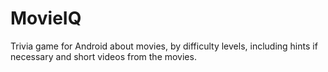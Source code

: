 # MovieIQ
Trivia game for Android about movies, by difficulty levels, including hints if necessary and short videos from the movies.

